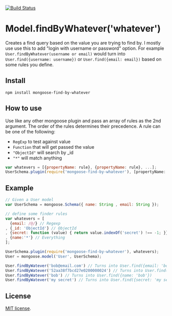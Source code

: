 [![Build Status](https://travis-ci.org/moudy/mongoose-find-by-whatever.png)](https://travis-ci.org/moudy/mongoose-find-by-whatever)
# Model.findByWhatever('whatever') 

Creates a find query based on the value you are trying to find by. I mostly use use this to add "login with username or password" option. For example `User.findByWhatever(username or email)` would turn into `User.find({username: username})` or `User.find({email: email})` based on some rules you define.

## Install
```
npm install mongoose-find-by-whatever
```

## How to use
Use like any other mongoose plugin and pass an array of rules as the 2nd argument. The order of the rules determines their precedence. A rule can be one of the following:

- `RegExp` to test against value
- `Function` that will get passed the value
- `"ObjectId"` will search by _id
- `"*"` will match anything

```js
var whatevers = [{propertyName: rule}, {propertyName: rule}, ...];
UserSchema.plugin(require('mongoose-find-by-whatever'), [propertyName: rule]);
```

## Example
```js
// Given a User model
var UserSchema = mongoose.Schema({ name: String , email: String });

// define some finder rules
var whatevers = [
  {email: /@/} // Regexp
, {_id: 'ObjectId'} // ObjectId
, {secret: function (value) { return value.indexOf('secret') !== -1; }}
, {name:'*'} // Everything
];

UserSchema.plugin(require('mongoose-find-by-whatever'), whatevers);
User = mongoose.model('User', UserSchema);

User.findByWatever('bob@email.com') // Turns into User.find({email: 'bob@email.com'})
User.findByWatever('52aa38f7bcd27e0200000024') // Turns into User.find({_id: '52aa38f7bcd27e0200000024'})
User.findByWatever('bob') // Turns into User.find({name: 'bob'})
User.findByWatever('my secret') // Turns into User.find({secret: 'my secret'})
```

## License
[MIT license](http://opensource.org/licenses/MIT).
